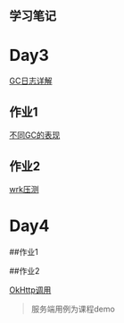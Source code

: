 学习笔记
---
# Day3

[GC日志详解](note/GC日志详解.md)

## 作业1

[不同GC的表现](work/各个GC的表现.md)

## 作业2

[wrk压测](work/wrk压测gc性能.md)

# Day4

##作业1



##作业2

[OkHttp调用](work/HttpClientRequest.java)

> 服务端用例为课程demo
